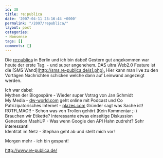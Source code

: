 ```yaml
---
id: 38
title: re:publica
date: '2007-04-11 23:16:44 +0000'
permalink: "/2007/republica/"
layout: post
categories:
- Nonsense
tags: []
comments: []
---
```

Die [re:publica](http://www.re-publica.de) in Berlin und ich bin dabei! Gestern gut angekommen war heute der erste Tag. - und super angenehem. DAS ultra Web2.0 Feature ist die [SMS Wand](<http://sms.re-publica.de/s1.php).> Hier kann man live zu den Vortägen Nachrichten schicken welche dann auf Leinwand angezeigt werden.

Ich war dabei:  
Mythen der Blogospäre - Wieder super Votrag von Jan Schmidt  
My Media - [dw-world.com](http://www.dw-world.com) geht online mit Podcast und Co  
Patrizipatorisches Internet - [plazes.com](http://plazes.com) Gründer sagt was Sache ist!  
ROTFLMAO!! - Schon was von Trollen gehört (Kein Kommentar ;-)  
Brauchen wir Etikette? Interessante etwas einseitige Diskussion  
Generation MashUP - Was wenn Google den API Hahn zudreht? Sehr interessant!  
Identität im Netz - Stephan geht ab und stellt mich vor!

Morgen mehr - ich bin gespant!

<http://www.re-publica.de/>